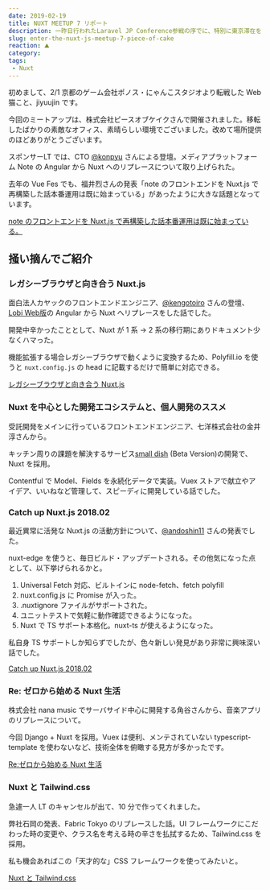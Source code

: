 ```yaml
---
date: 2019-02-19
title: NUXT MEETUP 7 リポート
description: 一昨日行われたLaravel JP Conference参戦の序でに、特別に東京滞在を延長！Nuxt Meetup #7に参戦しました。会議室を提供いただいた株式会社ピースオブケイク様、この度はありがとうございました。
slug: enter-the-nuxt-js-meetup-7-piece-of-cake
reaction: ⛰
category: 
tags: 
 - Nuxt
---
```


初めまして、2/1 京都のゲーム会社ポノス・にゃんこスタジオより転戦した Web 猫こと、jiyuujin です。

今回のミートアップは、株式会社ピースオブケイクさんで開催されました。移転したばかりの素敵なオフィス、素晴らしい環境でございました。改めて場所提供のほどありがとうございます。

スポンサーLT では、CTO [@konpyu](https://twitter.com/konpyu) さんによる登壇。メディアプラットフォーム Note の Angular から Nuxt へのリプレースについて取り上げられた。

去年の Vue Fes でも、福井烈さんの発表「note のフロントエンドを Nuxt.js で再構築した話本番運用は既に始まっている」があったように大きな話題となっています。

<a class="link-preview" href="https://vuefes.jp/speakers/fukuiretu/">note のフロントエンドを Nuxt.js で再構築した話本番運用は既に始まっている。</a>

## 掻い摘んでご紹介

### レガシーブラウザと向き合う Nuxt.js

面白法人カヤックのフロントエンドエンジニア、[@kengotoiro](http://twitter.com/kengotoiro) さんの登壇、[Lobi Web版](https://web.lobi.co/)の Angular から Nuxt へリプレースをした話でした。

開発中辛かったこととして、Nuxt が 1 系 → 2 系の移行期にありドキュメント少なくハマった。

機能拡張する場合レガシーブラウザで動くように変換するため、Polyfill.io を使うと `nuxt.config.js` の head に記載するだけで簡単に対応できる。

<a class="link-preview" href="https://slides.com/kengooowaki/nuxt-js/#/">レガシーブラウザと向き合う Nuxt.js</a>

### Nuxt を中心とした開発エコシステムと、個人開発のススメ

受託開発をメインに行っているフロントエンドエンジニア、七洋株式会社の金井淳さんから。

キッチン周りの課題を解決するサービス[small dish](https://smalldish.jp) (Beta Version)の開発で、Nuxt を採用。

Contentful で Model、Fields を永続化データで実装。Vuex ストアで献立やアイデア、いいねなど管理して、スピーディに開発している話でした。

### Catch up Nuxt.js 2018.02

最近異常に活発な Nuxt.js の活動方針について、[@andoshin11](https://twitter.com/andoshin11) さんの発表でした。

nuxt-edge を使うと、毎日ビルド・アップデートされる。その他気になった点として、以下挙げられるかと。

1. Universal Fetch 対応、ビルトインに node-fetch、fetch polyfill
2. nuxt.config.js に Promise が入った。
3. .nuxtignore ファイルがサポートされた。
4. ユニットテストで気軽に動作確認できるようになった。
5. Nuxt で TS サポート本格化。nuxt-ts が使えるようになった。

私自身 TS サポートしか知らずでしたが、色々新しい発見があり非常に興味深い話でした。

<a class="link-preview" href="https://speakerdeck.com/andoshin11/catch-up-nuxt-dot-js-2019-dot-02">Catch up Nuxt.js 2018.02</a>

### Re: ゼロから始める Nuxt 生活

株式会社 nana music でサーバサイド中心に開発する角谷さんから、音楽アプリのリプレースについて。

今回 Django + Nuxt を採用。Vuex は便利、メンテされていない typescript-template を使わないなど、技術全体を俯瞰する見方が多かったです。

<a class="link-preview" href="https://speakerdeck.com/xkxaxkx/re-zerokarashi-merunuxtsheng-huo">Re:ゼロから始める Nuxt 生活</a>

### Nuxt と Tailwind.css

急遽一人 LT のキャンセルが出て、10 分で作ってくれました。

弊社石岡の発表、Fabric Tokyo のリプレースした話。UI フレームワークにこだわった時の変更や、クラス名を考える時の辛さを払拭するため、Tailwind.css を採用。

私も機会あればこの「天才的な」CSS フレームワークを使ってみたいと。

<a class="link-preview" href="https://slides.com/masaakikunsan/deck#/">Nuxt と Tailwind.css</a>
